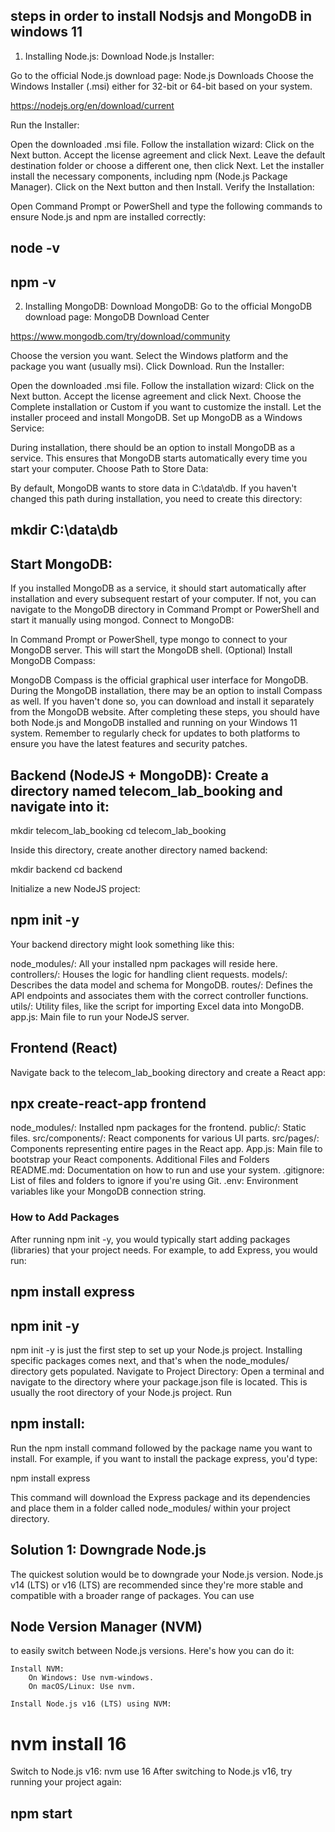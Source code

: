 ## steps in order to install Nodsjs and MongoDB in windows 11

1. Installing Node.js:
Download Node.js Installer:

Go to the official Node.js download page: Node.js Downloads
Choose the Windows Installer (.msi) either for 32-bit or 64-bit based on your system.

https://nodejs.org/en/download/current

Run the Installer:

Open the downloaded .msi file.
Follow the installation wizard:
Click on the Next button.
Accept the license agreement and click Next.
Leave the default destination folder or choose a different one, then click Next.
Let the installer install the necessary components, including npm (Node.js Package Manager).
Click on the Next button and then Install.
Verify the Installation:

Open Command Prompt or PowerShell and type the following commands to ensure Node.js and npm are installed correctly:

## node -v
## npm -v



2. Installing MongoDB:
Download MongoDB:
Go to the official MongoDB download page: MongoDB Download Center

https://www.mongodb.com/try/download/community


Choose the version you want.
Select the Windows platform and the package you want (usually msi).
Click Download.
Run the Installer:

Open the downloaded .msi file.
Follow the installation wizard:
Click on the Next button.
Accept the license agreement and click Next.
Choose the Complete installation or Custom if you want to customize the install.
Let the installer proceed and install MongoDB.
Set up MongoDB as a Windows Service:

During installation, there should be an option to install MongoDB as a service. This ensures that MongoDB starts automatically every time you start your computer.
Choose Path to Store Data:

By default, MongoDB wants to store data in C:\data\db. If you haven't changed this path during installation, you need to create this directory:

## mkdir C:\data\db


## Start MongoDB:

If you installed MongoDB as a service, it should start automatically after installation and every subsequent restart of your computer.
If not, you can navigate to the MongoDB directory in Command Prompt or PowerShell and start it manually using mongod.
Connect to MongoDB:

In Command Prompt or PowerShell, type mongo to connect to your MongoDB server. This will start the MongoDB shell.
(Optional) Install MongoDB Compass:

MongoDB Compass is the official graphical user interface for MongoDB. During the MongoDB installation, there may be an option to install Compass as well. If you haven't done so, you can download and install it separately from the MongoDB website.
After completing these steps, you should have both Node.js and MongoDB installed and running on your Windows 11 system. Remember to regularly check for updates to both platforms to ensure you have the latest features and security patches.




## Backend (NodeJS + MongoDB): Create a directory named telecom_lab_booking and navigate into it:
mkdir telecom_lab_booking
cd telecom_lab_booking

Inside this directory, create another directory named backend:

mkdir backend
cd backend

Initialize a new NodeJS project:
## npm init -y
Your backend directory might look something like this:

node_modules/: All your installed npm packages will reside here.
controllers/: Houses the logic for handling client requests.
models/: Describes the data model and schema for MongoDB.
routes/: Defines the API endpoints and associates them with the correct controller functions.
utils/: Utility files, like the script for importing Excel data into MongoDB.
app.js: Main file to run your NodeJS server.


## Frontend (React)
Navigate back to the telecom_lab_booking directory and create a React app:

## npx create-react-app frontend

node_modules/: Installed npm packages for the frontend.
public/: Static files.
src/components/: React components for various UI parts.
src/pages/: Components representing entire pages in the React app.
App.js: Main file to bootstrap your React components.
Additional Files and Folders
README.md: Documentation on how to run and use your system.
.gitignore: List of files and folders to ignore if you're using Git.
.env: Environment variables like your MongoDB connection string.




### How to Add Packages

After running npm init -y, you would typically start adding packages (libraries) that your project needs. For example, to add Express, you would run:

## npm install express

## npm init -y 

npm init -y  is just the first step to set up your Node.js project. Installing specific packages comes next, and that's when the node_modules/ directory gets populated.
Navigate to Project Directory: Open a terminal and navigate to the directory where your package.json file is located. This is usually the root directory of your Node.js project.
Run 

## npm install: 

Run the npm install command followed by the package name you want to install. For example, if you want to install the package express, you'd type:

npm install express

This command will download the Express package and its dependencies and place them in a folder called node_modules/ within your project directory.



## Solution 1: Downgrade Node.js

The quickest solution would be to downgrade your Node.js version. Node.js v14 (LTS) or v16 (LTS) are recommended since they're more stable and compatible with a broader range of packages. You can use 

## Node Version Manager (NVM) 

to easily switch between Node.js versions.
Here's how you can do it:

    Install NVM:
        On Windows: Use nvm-windows.
        On macOS/Linux: Use nvm.

    Install Node.js v16 (LTS) using NVM:

# nvm install 16

Switch to Node.js v16:
nvm use 16
After switching to Node.js v16, try running your project again:

## npm start

